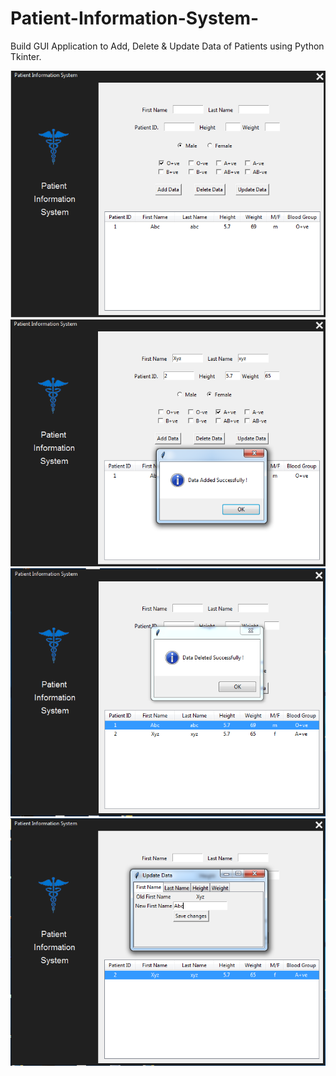 # Patient-Information-System-
Build GUI Application to Add, Delete &amp; Update Data of Patients using Python Tkinter.

![Image 1](output/1.png)
![Image 1](output/2.png)
![Image 1](output/3.png)
![Image 1](output/4.png)
